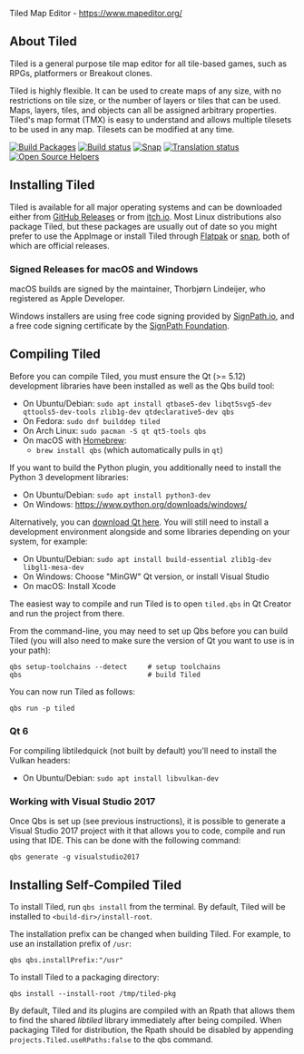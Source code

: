 Tiled Map Editor - https://www.mapeditor.org/

About Tiled
-------------------------------------------------------------------------------

Tiled is a general purpose tile map editor for all tile-based games, such as
RPGs, platformers or Breakout clones.

Tiled is highly flexible. It can be used to create maps of any size, with no
restrictions on tile size, or the number of layers or tiles that can be used.
Maps, layers, tiles, and objects can all be assigned arbitrary properties.
Tiled's map format (TMX) is easy to understand and allows multiple tilesets to
be used in any map. Tilesets can be modified at any time.

[![Build Packages](https://github.com/mapeditor/tiled/actions/workflows/packages.yml/badge.svg)](https://github.com/mapeditor/tiled/actions/workflows/packages.yml?query=branch%3Amaster+event%3Apush)
[![Build status](https://ci.appveyor.com/api/projects/status/ceb79jn5cf99y3qd/branch/master?svg=true)](https://ci.appveyor.com/project/bjorn/tiled/branch/master)
[![Snap](https://snapcraft.io/tiled/badge.svg)](https://snapcraft.io/tiled)
[![Translation status](https://hosted.weblate.org/widgets/tiled/-/shields-badge.svg)](https://hosted.weblate.org/engage/tiled/?utm_source=widget)
[![Open Source Helpers](https://www.codetriage.com/mapeditor/tiled/badges/users.svg)](https://www.codetriage.com/mapeditor/tiled)

Installing Tiled
-------------------------------------------------------------------------------

Tiled is available for all major operating systems and can be downloaded either
from [GitHub Releases](https://github.com/mapeditor/tiled/releases) or from
[itch.io](https://thorbjorn.itch.io/tiled). Most Linux distributions also
package Tiled, but these packages are usually out of date so you might prefer
to use the AppImage or install Tiled through
[Flatpak](https://flathub.org/apps/org.mapeditor.Tiled) or
[snap](https://snapcraft.io/tiled), both of which are official releases.

### Signed Releases for macOS and Windows

macOS builds are signed by the maintainer, Thorbjørn Lindeijer, who registered
as Apple Developer.

Windows installers are using free code signing provided by
[SignPath.io](https://signpath.io?utm_source=foundation&utm_medium=github&utm_campaign=tiled),
and a free code signing certificate by the
[SignPath Foundation](https://signpath.org?utm_source=foundation&utm_medium=github&utm_campaign=tiled).

Compiling Tiled
-------------------------------------------------------------------------------

Before you can compile Tiled, you must ensure the Qt (>= 5.12) development
libraries have been installed as well as the Qbs build tool:

* On Ubuntu/Debian: `sudo apt install qtbase5-dev libqt5svg5-dev qttools5-dev-tools zlib1g-dev qtdeclarative5-dev qbs`
* On Fedora:        `sudo dnf builddep tiled`
* On Arch Linux:    `sudo pacman -S qt qt5-tools qbs`
* On macOS with [Homebrew](https://brew.sh/):
  + `brew install qbs` (which automatically pulls in `qt`)

If you want to build the Python plugin, you additionally need to install the
Python 3 development libraries:

* On Ubuntu/Debian: `sudo apt install python3-dev`
* On Windows: https://www.python.org/downloads/windows/

Alternatively, you can [download Qt here](https://www.qt.io/download-qt-installer).
You will still need to install a development environment alongside and some
libraries depending on your system, for example:

* On Ubuntu/Debian: `sudo apt install build-essential zlib1g-dev libgl1-mesa-dev`
* On Windows:       Choose "MinGW" Qt version, or install Visual Studio
* On macOS:         Install Xcode

The easiest way to compile and run Tiled is to open `tiled.qbs` in Qt Creator
and run the project from there.

From the command-line, you may need to set up Qbs before you can build Tiled
(you will also need to make sure the version of Qt you want to use is in your
path):

    qbs setup-toolchains --detect     # setup toolchains
    qbs                               # build Tiled

You can now run Tiled as follows:

    qbs run -p tiled

### Qt 6

For compiling libtiledquick (not built by default) you'll need to install the
Vulkan headers:

* On Ubuntu/Debian: `sudo apt install libvulkan-dev`

### Working with Visual Studio 2017

Once Qbs is set up (see previous instructions), it is possible to generate a
Visual Studio 2017 project with it that allows you to code, compile and run
using that IDE. This can be done with the following command:

    qbs generate -g visualstudio2017

Installing Self-Compiled Tiled
-------------------------------------------------------------------------------

To install Tiled, run `qbs install` from the terminal. By default, Tiled will
be installed to `<build-dir>/install-root`.

The installation prefix can be changed when building Tiled. For example, to use
an installation prefix of  `/usr`:

    qbs qbs.installPrefix:"/usr"

To install Tiled to a packaging directory:

    qbs install --install-root /tmp/tiled-pkg

By default, Tiled and its plugins are compiled with an Rpath that allows them
to find the shared *libtiled* library immediately after being compiled. When
packaging Tiled for distribution, the Rpath should be disabled by appending
`projects.Tiled.useRPaths:false` to the qbs command.

